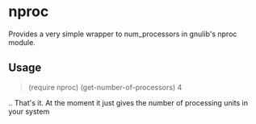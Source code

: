 # nproc

Provides a very simple wrapper to num_processors in gnulib's nproc module.

## Usage

> (require nproc)
> (get-number-of-processors)
4

.. That's it. At the moment it just gives the number of processing units in your system
